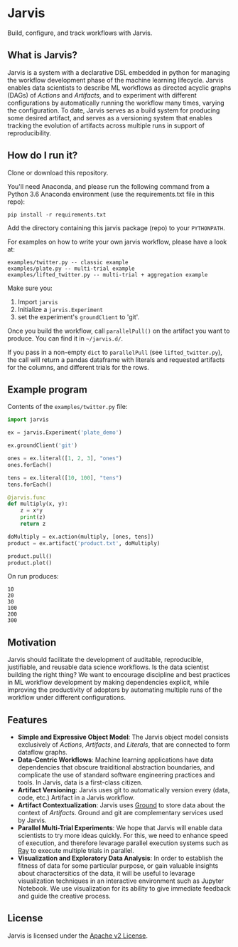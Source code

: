 Jarvis
=====

Build, configure, and track workflows with Jarvis.

## What is Jarvis?
Jarvis is a system with a declarative DSL embedded in python for managing the workflow development phase of the machine learning lifecycle. Jarvis enables data scientists to describe ML workflows as directed acyclic graphs (DAGs) of *Actions* and *Artifacts*, and to experiment with different configurations by automatically running the workflow many times, varying the configuration. To date, Jarvis serves as a build system for producing some desired artifact, and serves as a versioning system that enables tracking the evolution of artifacts across multiple runs in support of reproducibility.

## How do I run it?

Clone or download this repository.

You'll need Anaconda, and please run the following command from a Python 3.6 Anaconda environment (use the requirements.txt file in this repo):
```
pip install -r requirements.txt
```

Add the directory containing this jarvis package (repo) to your `PYTHONPATH`.

For examples on how to write your own jarvis workflow, please have a look at:
```
examples/twitter.py -- classic example
examples/plate.py -- multi-trial example
examples/lifted_twitter.py -- multi-trial + aggregation example
```

Make sure you:
1. Import `jarvis`
2. Initialize a `jarvis.Experiment`
2. set the experiment's `groundClient` to 'git'.

Once you build the workflow, call `parallelPull()` on the artifact you want to produce. You can find it in `~/jarvis.d/`.

If you pass in a non-empty `dict` to `parallelPull` (see `lifted_twitter.py`), the call will return a pandas dataframe with literals and requested artifacts for the columns, and different trials for the rows.

## Example program
Contents of the `examples/twitter.py` file:
```python
import jarvis

ex = jarvis.Experiment('plate_demo')

ex.groundClient('git')

ones = ex.literal([1, 2, 3], "ones")
ones.forEach()

tens = ex.literal([10, 100], "tens")
tens.forEach()

@jarvis.func
def multiply(x, y):
    z = x*y
    print(z)
    return z

doMultiply = ex.action(multiply, [ones, tens])
product = ex.artifact('product.txt', doMultiply)

product.pull()
product.plot()
```
On run produces:
```shell
10
20
30
100
200
300
```

## Motivation
Jarvis should facilitate the development of auditable, reproducible, justifiable, and reusable data science workflows. Is the data scientist building the right thing? We want to encourage discipline and best practices in ML workflow development by making dependencies explicit, while improving the productivity of adopters by automating multiple runs of the workflow under different configurations. 

## Features
* **Simple and Expressive Object Model**: The Jarvis object model consists exclusively of *Actions*, *Artifacts*, and *Literals*, that are connected to form dataflow graphs.
* **Data-Centric Workflows**: Machine learning applications have data dependencies that obscure traiditional abstraction boundaries, and complicate the use of standard software engineering practices and tools. In Jarvis, data is a first-class citizen.
* **Artifact Versioning**: Jarvis uses git to automatically version every (data, code, etc.) Artifact in a Jarvis workflow.
* **Artifact Contextualization**: Jarvis uses [Ground](http://www.ground-context.org/) to store data about the context of *Artifacts*. Ground and git are complementary services used by Jarvis.
* **Parallel Multi-Trial Experiments**: We hope that Jarvis will enable data scientists to try more ideas quickly. For this, we need to enhance speed of execution, and therefore levarage parallel execution systems such as [Ray](https://github.com/ray-project/ray) to execute multiple trials in parallel.
* **Visualization and Exploratory Data Analysis**: In order to establish the fitness of data for some particular purpose, or gain valuable insights about charactersitics of the data, it will be useful to levarage visualization techniques in an interactive environment such as Jupyter Notebook. We use visualization for its ability to give immediate feedback and guide the creative process. 

## License
Jarvis is licensed under the [Apache v2 License](https://www.apache.org/licenses/LICENSE-2.0).